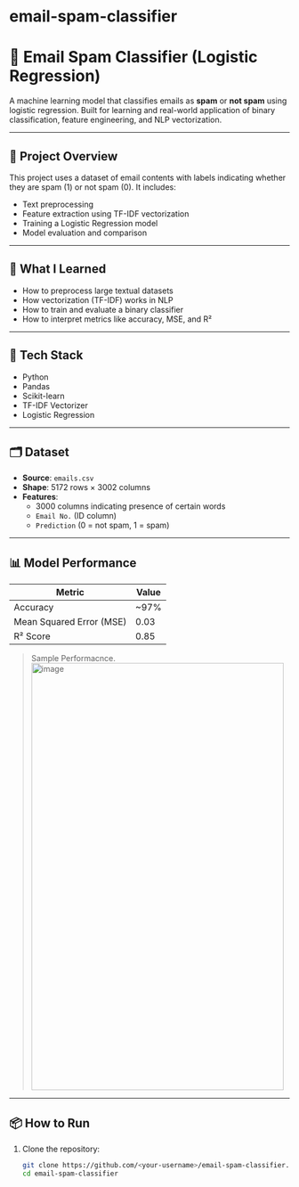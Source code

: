 ﻿# email-spam-classifier
# 📧 Email Spam Classifier (Logistic Regression)

A machine learning model that classifies emails as **spam** or **not spam** using logistic regression. Built for learning and real-world application of binary classification, feature engineering, and NLP vectorization.

---

## 🚀 Project Overview

This project uses a dataset of email contents with labels indicating whether they are spam (1) or not spam (0). It includes:

- Text preprocessing
- Feature extraction using TF-IDF vectorization
- Training a Logistic Regression model
- Model evaluation and comparison

---

## 🧠 What I Learned

- How to preprocess large textual datasets
- How vectorization (TF-IDF) works in NLP
- How to train and evaluate a binary classifier
- How to interpret metrics like accuracy, MSE, and R²

---

## 🧰 Tech Stack

- Python
- Pandas
- Scikit-learn
- TF-IDF Vectorizer
- Logistic Regression

---

## 🗂️ Dataset

- **Source**: `emails.csv`
- **Shape**: 5172 rows × 3002 columns
- **Features**:
  - 3000 columns indicating presence of certain words
  - `Email No.` (ID column)
  - `Prediction` (0 = not spam, 1 = spam)

---

## 📊 Model Performance

| Metric        | Value  |
|---------------|--------|
| Accuracy      | ~97%   |
| Mean Squared Error (MSE) | 0.03 |
| R² Score      | 0.85   |

> Sample Performacnce.
> <img width="453" height="767" alt="image" src="https://github.com/user-attachments/assets/101d4faf-2e3b-4287-be7f-5f4a76f2114f" />


---

## 📦 How to Run

1. Clone the repository:
   ```bash
   git clone https://github.com/<your-username>/email-spam-classifier.git
   cd email-spam-classifier
